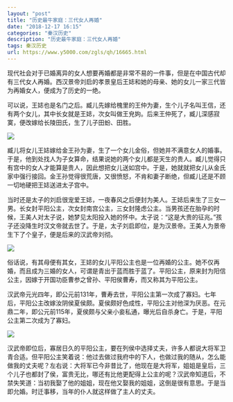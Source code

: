```yaml
---
layout: "post"
title: "历史最牛家庭：三代女人再婚"
date: "2018-12-17 16:15"
categories: "秦汉历史"
description: "历史最牛家庭：三代女人再婚"
tags: 秦汉历史
url: https://www.y5000.com/zgls/qh/16665.html
---
```






现代社会对于已婚离异的女人想要再婚都是非常不易的一件事，但是在中国古代却有三代女人再婚。西汉景帝刘启的孝景皇后王娡和她的母亲、她的女儿一家三代皆为再婚女人，便成为了历史的一绝。

可以说，王娡也是名门之后。臧儿先嫁给槐里的王仲为妻，生个儿子名叫王信，还有两个女儿，其中长女就是王娡，次女叫做王皃姁。后来王仲死了，臧儿深感寂寞，便改嫁给长陵田氏，生了儿子田蚡、田胜。

![](https://img.y5000.com/uploads/allimg/170310/8-1F310152JKK.jpg)

臧儿将女儿王娡嫁给金王孙为妻，生了一个女儿金俗，但她并不满意女人的婚事。于是，他到处找人为子女算命，结果说她的两个女儿都是天生的贵人。臧儿觉得只有宫中的女人才能算是贵人，因此想把女儿送如宫中。于是，她就就把女儿从金氏家中强行接回。金王孙觉得很荒唐，又很愤怒，不肯和妻子断绝，但臧儿还是不顾一切地硬把王娡送进太子宫中。

当时还是太子的刘启很宠爱王娡，一夜春风之后便封为美人。王娡后来生了三女一男。长女封平阳公主，次女封南宫公主，三女封隆虑公主。当男孩还在胎孕的时候，王美人对太子说，她梦见太阳投入她的怀中。太子说：“这是大贵的征兆。”孩子还没降生时汉文帝就去世了。于是，太子刘启即位，是为汉景帝。王美人为景帝生下了个皇子，便是后来的汉武帝刘彻。

![](https://img.y5000.com/uploads/allimg/170310/8-1F310152II19.jpg)

俗话说，有其母便有其女，王娡的女儿平阳公主也是一位再婚的公主。她不仅再婚，而且成为三婚的女人，可谓是青出于蓝而胜于蓝了。平阳公主，原来封为阳信公主，因嫁于开国功臣曹参之曾孙、平阳侯曹寿，而又称其为平阳公主。

汉武帝元光四年，即公元前131年，曹寿去世，平阳公主第一次成了寡妇。七年后，平阳公主改嫁汝阴侯夏侯颇。夏侯颇好色成性，平阳公主对他深为厌恶。在元鼎二年，即公元前115年，夏侯颇与父亲小妾私通，曝光后自杀身亡。于是，平阳公主第二次成为了寡妇。

![](https://img.y5000.com/uploads/allimg/170310/8-1F310152I0910.jpg)

汉武帝即位后，寡居日久的平阳公主，要在列侯中选择丈夫，许多人都说大将军卫青合适。但平阳公主笑着说：他过去做过我府中的下人，也做过我的随从，怎么能做我的丈夫呢？左右说：大将军已今非昔比了，他现在是大将军，姐姐是皇后，三个儿子也都封了侯，富贵无比，哪还有比他更配得上公主的呢？汉武帝知道后，不禁失笑道：当初我娶了他的姐姐，现在他又娶我的姐姐，这倒是很有意思。于是当即允婚。时迁事移，当年的仆人就这样做了主人的丈夫。

